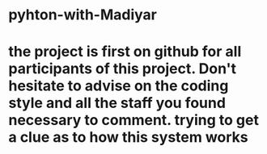 # pyhton-with-Madiyar
# the project is first on github for all participants of this project. Don't hesitate to advise on the coding style and all the staff you found necessary to comment. trying to get a clue as to how this system works 
